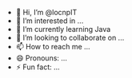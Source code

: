 - 👋 Hi, I’m @locnpIT
- 👀 I’m interested in ...
- 🌱 I’m currently learning Java
- 💞️ I’m looking to collaborate on ...
- 📫 How to reach me ...
- 😄 Pronouns: ...
- ⚡ Fun fact: ...

<!---
locnpIT/locnpIT is a ✨ special ✨ repository because its `README.md` (this file) appears on your GitHub profile.
You can click the Preview link to take a look at your changes.
--->

